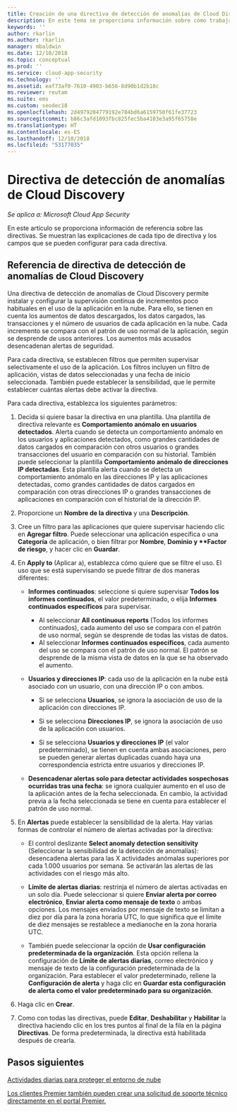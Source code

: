 ```yaml
---
title: Creación de una directiva de detección de anomalías de Cloud Discovery en Cloud App Security
description: En este tema se proporciona información sobre cómo trabajar con directivas de detección de anomalías de Cloud Discovery.
keywords: ''
author: rkarlin
ms.author: rkarlin
manager: mbaldwin
ms.date: 12/10/2018
ms.topic: conceptual
ms.prod: ''
ms.service: cloud-app-security
ms.technology: ''
ms.assetid: eaf73af0-7610-4903-b656-8d90b1d2b18c
ms.reviewer: reutam
ms.suite: ems
ms.custom: seodec18
ms.openlocfilehash: 2d4979204779192e784bd6a6159750f61fe37723
ms.sourcegitcommit: b86c3afd1093fbc825fec5ba4103e3a95f65758e
ms.translationtype: HT
ms.contentlocale: es-ES
ms.lasthandoff: 12/10/2018
ms.locfileid: "53177035"
---
```

# <a name="cloud-discovery-anomaly-detection-policy"></a>Directiva de detección de anomalías de Cloud Discovery

*Se aplica a: Microsoft Cloud App Security*

En este artículo se proporciona información de referencia sobre las directivas. Se muestran las explicaciones de cada tipo de directiva y los campos que se pueden configurar para cada directiva.  
  
## <a name="cloud-discovery-anomaly-detection-policy-reference"></a>Referencia de directiva de detección de anomalías de Cloud Discovery
  
Una directiva de detección de anomalías de Cloud Discovery permite instalar y configurar la supervisión continua de incrementos poco habituales en el uso de la aplicación en la nube. Para ello, se tienen en cuenta los aumentos de datos descargados, los datos cargados, las transacciones y el número de usuarios de cada aplicación en la nube. Cada incremento se compara con el patrón de uso normal de la aplicación, según se desprende de usos anteriores. Los aumentos más acusados desencadenan alertas de seguridad.  
 
Para cada directiva, se establecen filtros que permiten supervisar selectivamente el uso de la aplicación. Los filtros incluyen un filtro de aplicación, vistas de datos seleccionadas y una fecha de inicio seleccionada. También puede establecer la sensibilidad, que le permite establecer cuántas alertas debe activar la directiva.  

Para cada directiva, establezca los siguientes parámetros:

1. Decida si quiere basar la directiva en una plantilla. Una plantilla de directiva relevante es **Comportamiento anómalo en usuarios detectados**. Alerta cuando se detecta un comportamiento anómalo en los usuarios y aplicaciones detectados, como grandes cantidades de datos cargados en comparación con otros usuarios o grandes transacciones del usuario en comparación con su historial. También puede seleccionar la plantilla **Comportamiento anómalo de direcciones IP detectadas**. Esta plantilla alerta cuando se detecta un comportamiento anómalo en las direcciones IP y las aplicaciones detectadas, como grandes cantidades de datos cargados en comparación con otras direcciones IP o grandes transacciones de aplicaciones en comparación con el historial de la dirección IP. 
 
2. Proporcione un **Nombre de la directiva** y una **Descripción**.  

3. Cree un filtro para las aplicaciones que quiere supervisar haciendo clic en <strong>Agregar filtro</strong>. 
   Puede seleccionar una aplicación específica o una <strong>Categoría</strong> de aplicación, o bien filtrar por <strong>Nombre</strong>, <strong>Dominio y **Factor de riesgo</strong>, y hacer clic en <strong>Guardar</strong>.

4. En **Apply to** (Aplicar a), establezca cómo quiere que se filtre el uso. El uso que se está supervisando se puede filtrar de dos maneras diferentes:  
  
    - **Informes continuados**: seleccione si quiere supervisar **Todos los informes continuados**, el valor predeterminado, o elija **Informes continuados específicos** para supervisar.  
  
        - Al seleccionar **All continuous reports** (Todos los informes continuados), cada aumento del uso se compara con el patrón de uso normal, según se desprende de todas las vistas de datos.  
        - Al seleccionar **Informes continuados específicos**, cada aumento del uso se compara con el patrón de uso normal. El patrón se desprende de la misma vista de datos en la que se ha observado el aumento.  
  
    - **Usuarios y direcciones IP**: cada uso de la aplicación en la nube está asociado con un usuario, con una dirección IP o con ambos.  
  
        - Si se selecciona **Usuarios**, se ignora la asociación de uso de la aplicación con direcciones IP.  
  
        - Si se selecciona **Direcciones IP**, se ignora la asociación de uso de la aplicación con usuarios.  
  
        - Si se selecciona **Usuarios y direcciones IP** (el valor predeterminado), se tienen en cuenta ambas asociaciones, pero se pueden generar alertas duplicadas cuando haya una correspondencia estricta entre usuarios y direcciones IP.

    - **Desencadenar alertas solo para detectar actividades sospechosas ocurridas tras una fecha**: se ignora cualquier aumento en el uso de la aplicación antes de la fecha seleccionada. En cambio, la actividad previa a la fecha seleccionada se tiene en cuenta para establecer el patrón de uso normal.  
  
5. En **Alertas** puede establecer la sensibilidad de la alerta. Hay varias formas de controlar el número de alertas activadas por la directiva:  
  
    - El control deslizante **Select anomaly detection sensitivity** (Seleccionar la sensibilidad de la detección de anomalías): desencadena alertas para las X actividades anómalas superiores por cada 1.000 usuarios por semana. Se activarán las alertas de las actividades con el riesgo más alto.  
  
    - **Límite de alertas diarias**: restrinja el número de alertas activadas en un solo día. Puede seleccionar si quiere **Enviar alerta por correo electrónico**, **Enviar alerta como mensaje de texto** o ambas opciones. Los mensajes enviados por mensaje de texto se limitan a diez por día para la zona horaria UTC, lo que significa que el límite de diez mensajes se restablece a medianoche en la zona horaria UTC.

    - También puede seleccionar la opción de **Usar configuración predeterminada de la organización**. Esta opción rellena la configuración de **Límite de alertas diarias**, correo electrónico y mensaje de texto de la configuración predeterminada de la organización. Para establecer el valor predeterminado, rellene la **Configuración de alerta** y haga clic en **Guardar esta configuración de alerta como el valor predeterminado para su organización**.

6. Haga clic en **Crear**.

7. Como con todas las directivas, puede **Editar**, **Deshabilitar** y **Habilitar** la directiva haciendo clic en los tres puntos al final de la fila en la página **Directivas**. De forma predeterminada, la directiva está habilitada después de crearla.

## <a name="next-steps"></a>Pasos siguientes  
[Actividades diarias para proteger el entorno de nube](daily-activities-to-protect-your-cloud-environment.md)   

[Los clientes Premier también pueden crear una solicitud de soporte técnico directamente en el portal Premier.](https://premier.microsoft.com/)  
  
  